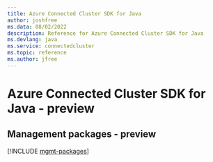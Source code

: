 ```yaml
---
title: Azure Connected Cluster SDK for Java
author: joshfree
ms.data: 08/02/2022
description: Reference for Azure Connected Cluster SDK for Java
ms.devlang: java
ms.service: connectedcluster
ms.topic: reference
ms.author: jfree
---
```

# Azure Connected Cluster SDK for Java - preview

## Management packages - preview
[!INCLUDE [mgmt-packages](connected-cluster-mgmt-index.md)]
